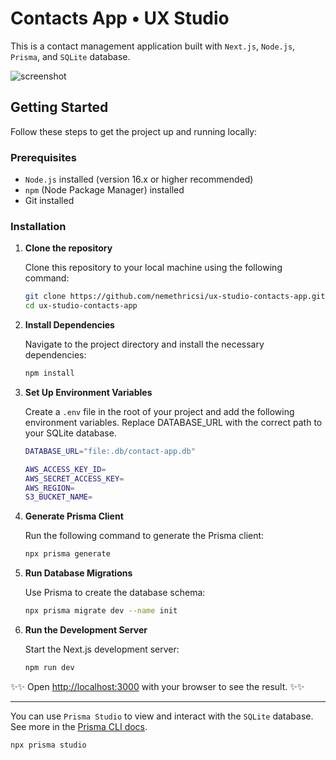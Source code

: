 # Contacts App • UX Studio

This is a contact management application built with `Next.js`, `Node.js`, `Prisma`, and `SQLite` database.

![screenshot](https://github.com/user-attachments/assets/4ec38100-a815-4664-b049-a870fb14bf14)


## Getting Started

Follow these steps to get the project up and running locally:

### Prerequisites

- `Node.js` installed (version 16.x or higher recommended)
- `npm` (Node Package Manager) installed
- Git installed

### Installation

1. **Clone the repository**

   Clone this repository to your local machine using the following command:

   ```bash
   git clone https://github.com/nemethricsi/ux-studio-contacts-app.git
   cd ux-studio-contacts-app
   ```

2. **Install Dependencies**

   Navigate to the project directory and install the necessary dependencies:

   ```bash
   npm install
   ```

3. **Set Up Environment Variables**

   Create a `.env` file in the root of your project and add the following environment variables. Replace DATABASE_URL with the correct path to your SQLite database.

   ```bash
   DATABASE_URL="file:.db/contact-app.db"

   AWS_ACCESS_KEY_ID=
   AWS_SECRET_ACCESS_KEY=
   AWS_REGION=
   S3_BUCKET_NAME=
   ```

4. **Generate Prisma Client**

   Run the following command to generate the Prisma client:

   ```bash
   npx prisma generate
   ```

5. **Run Database Migrations**

   Use Prisma to create the database schema:

   ```bash
   npx prisma migrate dev --name init
   ```

6. **Run the Development Server**

   Start the Next.js development server:

   ```bash
   npm run dev
   ```

✨✨
Open [http://localhost:3000](http://localhost:3000) with your browser to see the result.
✨✨

---

You can use `Prisma Studio` to view and interact with the `SQLite` database. See more in the [Prisma CLI docs](https://www.prisma.io/docs/orm/reference/prisma-cli-reference).

```bash
npx prisma studio
```
